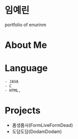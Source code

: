 # 임예린
portfolio of enurinm



# About Me



# Language  
```
- JAVA
- C
- HTML, 
```



# Projects
- 폼생폼사(FormLiveFormDead)
- 도담도담(DodamDodam)

